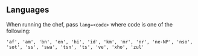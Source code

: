 
Languages
---------
When running the chef, pass  `lang=<code>` where code is one of the following:

    'af', 'am', 'bn', 'en', 'hi', 'id', 'km', 'mr', 'nr', 'ne-NP', 'nso',
    'sot', 'ss', 'swa', 'tsn', 'ts', 've', 'xho', 'zul'
